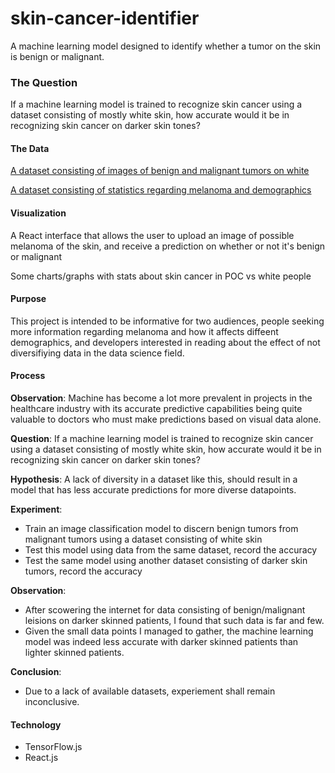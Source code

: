 # skin-cancer-identifier
A machine learning model designed to identify whether a tumor on the skin is benign or malignant. 

### The Question
If a machine learning model is trained to recognize skin cancer using a dataset consisting of mostly white skin, how accurate would it be in recognizing skin cancer on darker skin tones?

#### The Data
[A dataset consisting of images of benign and malignant tumors on white](https://www.kaggle.com/fanconic/skin-cancer-malignant-vs-benign)

[A dataset consisting of statistics regarding melanoma and demographics](https://www.cdc.gov/cancer/uscs/dataviz/download_data.htm)

#### Visualization 
A React interface that allows the user to upload an image of possible melanoma of the skin, and receive a prediction on whether or not it's benign or malignant

Some charts/graphs with stats about skin cancer in POC vs white people

#### Purpose
This project is intended to be informative for two audiences, people seeking more information regarding melanoma and how it affects diffeent demographics, and developers interested in reading about the effect of not diversifiying data in the data science field.

#### Process
**Observation**: Machine has become a lot more prevalent in projects in the healthcare industry with its accurate predictive capabilities being quite valuable to doctors who must make predictions based on visual data alone.

**Question**: If a machine learning model is trained to recognize skin cancer using a dataset consisting of mostly white skin, how accurate would it be in recognizing skin cancer on darker skin tones?

**Hypothesis**: A lack of diversity in a dataset like this, should result in a model that has less accurate predictions for more diverse datapoints.

**Experiment**:
- Train an image classification model to discern benign tumors from malignant tumors using a dataset consisting of white skin
- Test this model using data from the same dataset, record the accuracy
- Test the same model using another dataset consisting of darker skin tumors, record the accuracy

**Observation**: 
- After scowering the internet for data consisting of benign/malignant leisions on darker skinned patients, I found that such data is far and few.
- Given the small data points I managed to gather, the machine learning model was indeed less accurate with darker skinned patients than lighter skinned patients.

**Conclusion**: 
-  Due to a lack of available datasets, experiement shall remain inconclusive.


#### Technology 
- TensorFlow.js
- React.js
